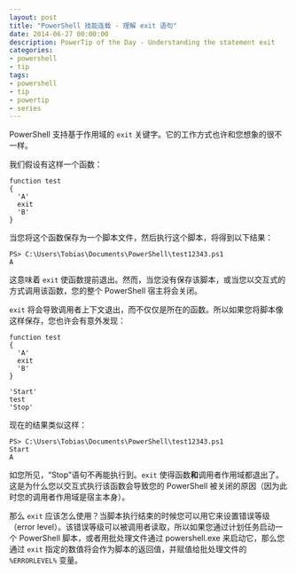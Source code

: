 ```yaml
---
layout: post
title: "PowerShell 技能连载 - 理解 exit 语句"
date: 2014-06-27 00:00:00
description: PowerTip of the Day - Understanding the statement exit
categories:
- powershell
- tip
tags:
- powershell
- tip
- powertip
- series
---
```

PowerShell 支持基于作用域的 `exit` 关键字。它的工作方式也许和您想象的很不一样。

我们假设有这样一个函数：

    function test 
    {
      'A'
      exit 
      'B'
    }
    
当您将这个函数保存为一个脚本文件，然后执行这个脚本，将得到以下结果：

	PS> C:\Users\Tobias\Documents\PowerShell\test12343.ps1
	A

这意味着 `exit` 使函数提前退出。然而，当您没有保存该脚本，或当您以交互式的方式调用该函数，您的整个 PowerShell 宿主将会关闭。

`exit` 将会导致调用者上下文退出，而不仅仅是所在的函数。所以如果您将脚本像这样保存，您也许会有意外发现：

    function test 
    {
      'A'
      exit 
      'B'
    }
    
    'Start'
    test
    'Stop'
    

现在的结果类似这样：

	PS> C:\Users\Tobias\Documents\PowerShell\test12343.ps1
	Start
	A

如您所见，“Stop”语句不再能执行到。`exit` 使得函数**和**调用者作用域都退出了。这是为什么您以交互式执行该函数会导致您的 PowerShell 被关闭的原因（因为此时您的调用者作用域是宿主本身）。

那么 `exit` 应该怎么使用？当脚本执行结束的时候您可以用它来设置错误等级（error level）。该错误等级可以被调用者读取，所以如果您通过计划任务启动一个 PowerShell 脚本，或者用批处理文件通过 powershell.exe 来启动它，那么您通过 `exit` 指定的数值将会作为脚本的返回值，并赋值给批处理文件的 `%ERRORLEVEL%` 变量。

<!--本文国际来源：[Understanding the statement "exit"](http://community.idera.com/powershell/powertips/b/tips/posts/understanding-the-statement-quot-exit-quot)-->
